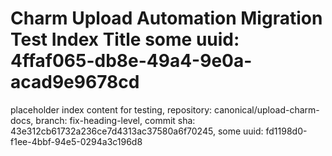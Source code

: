 # Charm Upload Automation Migration Test Index Title some uuid: 4ffaf065-db8e-49a4-9e0a-acad9e9678cd
 placeholder index content for testing,  repository: canonical/upload-charm-docs,  branch: fix-heading-level,  commit sha: 43e312cb61732a236ce7d4313ac37580a6f70245,  some uuid: fd1198d0-f1ee-4bbf-94e5-0294a3c196d8
